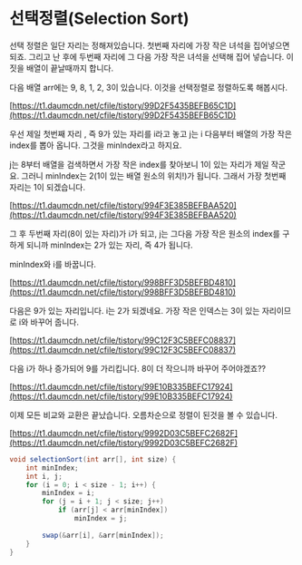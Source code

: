 # 선택정렬(Selection Sort)

선택 정렬은 일단 자리는 정해져있습니다. 첫번째 자리에 가장 작은 녀석을 집어넣으면 되죠. 그리고 난 후에 두번째 자리에 그 다음 가장 작은 녀석을 선택해 집어 넣습니다. 이 짓을 배열이 끝날때까지 합니다.

다음 배열 arr에는 9, 8, 1, 2, 3이 있습니다. 이것을 선택정렬로 정렬하도록 해봅시다.

[https://t1.daumcdn.net/cfile/tistory/99D2F5435BEFB65C1D](https://t1.daumcdn.net/cfile/tistory/99D2F5435BEFB65C1D)

우선 제일 첫번째 자리 , 즉 9가 있는 자리를 i라고 놓고 j는 i 다음부터 배열의 가장 작은 index를 뽑아 옵니다. 그것을 minIndex라고 하지요.

j는 8부터 배열을 검색하면서 가장 작은 index를 찾아보니 1이 있는 자리가 제일 작군요. 그러니 minIndex는 2(1이 있는 배열 원소의 위치!)가 됩니다. 그래서 가장 첫번째 자리는 1이 되겠습니다.

[https://t1.daumcdn.net/cfile/tistory/994F3E385BEFBAA520](https://t1.daumcdn.net/cfile/tistory/994F3E385BEFBAA520)

그 후 두번째 자리(8이 있는 자리)가 i가 되고, j는 그다음 가장 작은 원소의 index를 구하게 되니까 minIndex는 2가 있는 자리, 즉 4가 됩니다.

minIndex와 i를 바꿉니다.

[https://t1.daumcdn.net/cfile/tistory/998BFF3D5BEFBD4810](https://t1.daumcdn.net/cfile/tistory/998BFF3D5BEFBD4810)

다음은 9가 있는 자리입니다. i는 2가 되겠네요. 가장 작은 인덱스는 3이 있는 자리이므로 i와 바꾸어 줍니다.

[https://t1.daumcdn.net/cfile/tistory/99C12F3C5BEFC08837](https://t1.daumcdn.net/cfile/tistory/99C12F3C5BEFC08837)

다음 i가 하나 증가되어 9를 가리킵니다. 8이 더 작으니까 바꾸어 주어야겠죠??

[https://t1.daumcdn.net/cfile/tistory/99E10B335BEFC17924](https://t1.daumcdn.net/cfile/tistory/99E10B335BEFC17924)

이제 모든 비교와 교환은 끝났습니다. 오름차순으로 정렬이 된것을 볼 수 있습니다.

[https://t1.daumcdn.net/cfile/tistory/9992D03C5BEFC2682F](https://t1.daumcdn.net/cfile/tistory/9992D03C5BEFC2682F)

```java
void selectionSort(int arr[], int size) {
    int minIndex;
    int i, j;
    for (i = 0; i < size - 1; i++) {
        minIndex = i;
        for (j = i + 1; j < size; j++) 
            if (arr[j] < arr[minIndex])
                minIndex = j;
         
        swap(&arr[i], &arr[minIndex]);
    }
}
```
